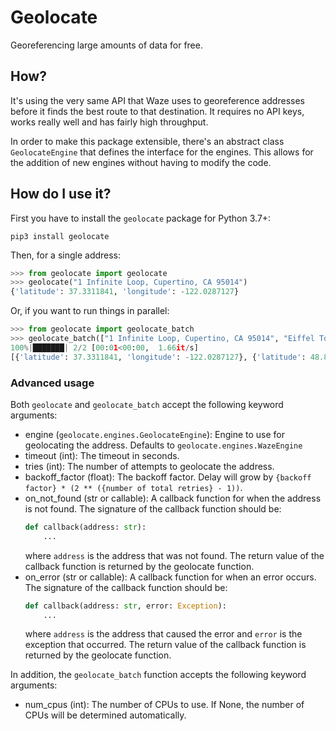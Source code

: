 # Geolocate

Georeferencing large amounts of data for free.

## How?

It's using the very same API that Waze uses to georeference addresses before
it finds the best route to that destination. It requires no API keys, works
really well and has fairly high throughput.

In order to make this package extensible, there's an abstract class
`GeolocateEngine` that defines the interface for the engines. This allows
for the addition of new engines without having to modify the code.

## How do I use it?

First you have to install the `geolocate` package for Python 3.7+:

```
pip3 install geolocate
```

Then, for a single address:

```py
>>> from geolocate import geolocate
>>> geolocate("1 Infinite Loop, Cupertino, CA 95014")
{'latitude': 37.3311841, 'longitude': -122.0287127}
```

Or, if you want to run things in parallel:

```py
>>> from geolocate import geolocate_batch
>>> geolocate_batch(["1 Infinite Loop, Cupertino, CA 95014", "Eiffel Tower"])
100%|███████| 2/2 [00:01<00:00,  1.66it/s]
[{'latitude': 37.3311841, 'longitude': -122.0287127}, {'latitude': 48.8560934, 'longitude': 2.2930458}]
```

### Advanced usage

Both `geolocate` and `geolocate_batch` accept the following keyword arguments:

- engine (`geolocate.engines.GeolocateEngine`): Engine to use for
  geolocating the address. Defaults to `geolocate.engines.WazeEngine`
- timeout (int): The timeout in seconds.
- tries (int): The number of attempts to geolocate the address.
- backoff_factor (float): The backoff factor. Delay will grow by
  `{backoff factor} * (2 ** ({number of total retries} - 1))`.
- on_not_found (str or callable): A callback function for when the
  address is not found. The signature of the callback function
  should be:
  ```py
  def callback(address: str):
      ...
  ```
  where `address` is the address that was not found. The return
  value of the callback function is returned by the geolocate
  function.
- on_error (str or callable): A callback function for when an error
  occurs. The signature of the callback function should be:
  ```py
  def callback(address: str, error: Exception):
      ...
  ```
  where `address` is the address that caused the error and
  `error` is the exception that occurred. The return value of
  the callback function is returned by the geolocate function.

In addition, the `geolocate_batch` function accepts the following
keyword arguments:

- num_cpus (int): The number of CPUs to use. If None, the number of
  CPUs will be determined automatically.
